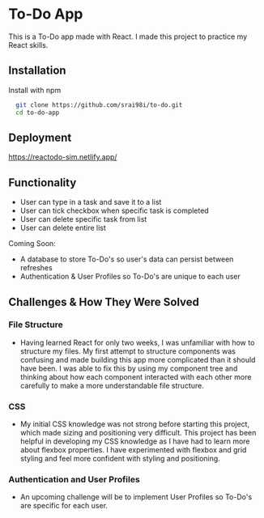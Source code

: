 
# To-Do App

This is a To-Do app made with React. I made this project to practice my React skills.


## Installation

Install with npm

```bash
  git clone https://github.com/srai98i/to-do.git
  cd to-do-app
```
## Deployment

https://reactodo-sim.netlify.app/


## Functionality

- User can type in a task and save it to a list
- User can tick checkbox when specific task is completed
- User can delete specific task from list
- User can delete entire list 

Coming Soon:

- A database to store To-Do's so user's data can persist between refreshes
- Authentication & User Profiles so To-Do's are unique to each user

## Challenges & How They Were Solved

### File Structure
- Having learned React for only two weeks, I was unfamiliar with how to structure my files. My first attempt to structure components was confusing and made building this app more complicated than it should have been. I was able to fix this by using my component tree and thinking about how each component interacted with each other more carefully to make a more understandable file structure.

### CSS 
- My initial CSS knowledge was not strong before starting this project, which made sizing and positioning very difficult. This project has been helpful in developing my CSS knowledge as I have had to learn more about flexbox properties. I have experimented with flexbox and grid styling and feel more confident with styling and positioning.

### Authentication and User Profiles
- An upcoming challenge will be to implement User Profiles so To-Do's are specific for each user. 
